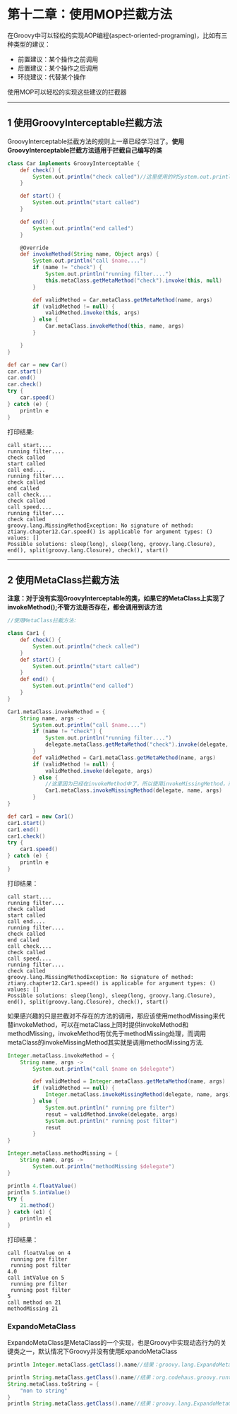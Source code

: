 # 第十二章：使用MOP拦截方法

在Groovy中可以轻松的实现AOP编程(aspect-oriented-programing)，比如有三种类型的建议：

- 前置建议：某个操作之前调用
- 后置建议：某个操作之后调用
- 环绕建议：代替某个操作

使用MOP可以轻松的实现这些建议的拦截器

---
## 1 使用GroovyInterceptable拦截方法

GroovyInterceptable拦截方法的规则上一章已经学习过了。**使用GroovyInterceptable拦截方法适用于拦截自己编写的类**

```groovy
class Car implements GroovyInterceptable {
    def check() {
        System.out.println("check called")//这里使用的时System.out.println，因为println时Groovy在Object上注入的方法，使用它会被拦截掉
    }

    def start() {
        System.out.println("start called")
    }

    def end() {
        System.out.println("end called")
    }

    @Override
    def invokeMethod(String name, Object args) {
        System.out.println("call $name....")
        if (name != "check") {
            System.out.println("running filter....")
            this.metaClass.getMetaMethod("check").invoke(this, null)
        }

        def validMethod = Car.metaClass.getMetaMethod(name, args)
        if (validMethod != null) {
            validMethod.invoke(this, args)
        } else {
            Car.metaClass.invokeMethod(this, name, args)
        }

    }
}

def car = new Car()
car.start()
car.end()
car.check()
try {
    car.speed()
} catch (e) {
    println e
}
```
打印结果:
```
call start....
running filter....
check called
start called
call end....
running filter....
check called
end called
call check....
check called
call speed....
running filter....
check called
groovy.lang.MissingMethodException: No signature of method: ztiany.chapter12.Car.speed() is applicable for argument types: () values: []
Possible solutions: sleep(long), sleep(long, groovy.lang.Closure), end(), split(groovy.lang.Closure), check(), start()
```

---
## 2 使用MetaClass拦截方法

**注意：对于没有实现GroovyInterceptable的类，如果它的MetaClass上实现了invokeMethod();不管方法是否存在，都会调用到该方法**

```groovy
//使用MetaClass拦截方法:

class Car1 {
    def check() {
        System.out.println("check called")
    }
    def start() {
        System.out.println("start called")
    }
    def end() {
        System.out.println("end called")
    }
}

Car1.metaClass.invokeMethod = {
    String name, args ->
        System.out.println("call $name....")
        if (name != "check") {
            System.out.println("running filter....")
            delegate.metaClass.getMetaMethod("check").invoke(delegate, null)
        }
        def validMethod = Car1.metaClass.getMetaMethod(name, args)
        if (validMethod != null) {
            validMethod.invoke(delegate, args)
        } else {
            //这里因为已经在invokeMethod中了，所以使用invokeMissingMethod，而不是递归的调用invokeMethod
            Car1.metaClass.invokeMissingMethod(delegate, name, args)
        }
}

def car1 = new Car1()
car1.start()
car1.end()
car1.check()
try {
    car1.speed()
} catch (e) {
    println e
}
```
打印结果：
```
call start....
running filter....
check called
start called
call end....
running filter....
check called
end called
call check....
check called
call speed....
running filter....
check called
groovy.lang.MissingMethodException: No signature of method: ztiany.chapter12.Car1.speed() is applicable for argument types: () values: []
Possible solutions: sleep(long), sleep(long, groovy.lang.Closure), end(), split(groovy.lang.Closure), check(), start()
```

如果感兴趣的只是拦截对不存在的方法的调用，那应该使用methodMissing来代替invokeMethod，可以在metaClass上同时提供invokeMethod和methodMissing，invokeMethod有优先于methodMissing处理，而调用metaClass的invokeMissingMethod其实就是调用methodMissing方法.

```groovy
Integer.metaClass.invokeMethod = {
    String name, args ->
        System.out.println("call $name on $delegate")

        def validMethod = Integer.metaClass.getMetaMethod(name, args)
        if (validMethod == null) {
            Integer.metaClass.invokeMissingMethod(delegate, name, args)//调用methodMissing
        } else {
            System.out.println(" running pre filter")
            resut = validMethod.invoke(delegate, args)
            System.out.println(" running post filter")
            resut
        }
}

Integer.metaClass.methodMissing = {
    String name, args ->
        System.out.println("methodMissing $delegate")
}

println 4.floatValue()
println 5.intValue()
try {
    21.method()
} catch (e1) {
    println e1
}
```
打印结果：
```
call floatValue on 4
 running pre filter
 running post filter
4.0
call intValue on 5
 running pre filter
 running post filter
5
call method on 21
methodMissing 21
```

### ExpandoMetaClass

ExpandoMetaClass是MetaClass的一个实现，也是Groovy中实现动态行为的关键类之一，默认情况下Groovy并没有使用ExpandoMetaClass

```groovy
println Integer.metaClass.getClass().name//结果：groovy.lang.ExpandoMetaClass

println String.metaClass.getClass().name//结果：org.codehaus.groovy.runtime.HandleMetaClass
String.metaClass.toString = {
    "non to string"
}
println String.metaClass.getClass().name//结果：groovy.lang.ExpandoMetaClass
```